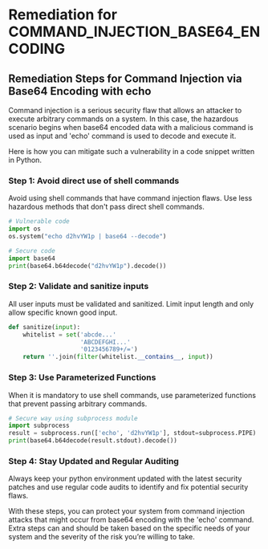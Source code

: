 # Remediation for COMMAND_INJECTION_BASE64_ENCODING

## Remediation Steps for Command Injection via Base64 Encoding with echo

Command injection is a serious security flaw that allows an attacker to execute arbitrary commands on a system. In this case, the hazardous scenario begins when base64 encoded data with a malicious command is used as input and 'echo' command is used to decode and execute it.

Here is how you can mitigate such a vulnerability in a code snippet written in Python.

### Step 1: Avoid direct use of shell commands

Avoid using shell commands that have command injection flaws. Use less hazardous methods that don't pass direct shell commands.

```python
# Vulnerable code
import os
os.system("echo d2hvYW1p | base64 --decode")

# Secure code
import base64
print(base64.b64decode("d2hvYW1p").decode())
```

### Step 2: Validate and sanitize inputs

All user inputs must be validated and sanitized. Limit input length and only allow specific known good input.

```python
def sanitize(input):
    whitelist = set('abcde...'
                    'ABCDEFGHI...'
                    '0123456789+/=') 
    return ''.join(filter(whitelist.__contains__, input))
```

### Step 3: Use Parameterized Functions

When it is mandatory to use shell commands, use parameterized functions that prevent passing arbitrary commands.

```python
# Secure way using subprocess module
import subprocess
result = subprocess.run(['echo', 'd2hvYW1p'], stdout=subprocess.PIPE)
print(base64.b64decode(result.stdout).decode())
```

### Step 4: Stay Updated and Regular Auditing 

Always keep your python environment updated with the latest security patches and use regular code audits to identify and fix potential security flaws.

With these steps, you can protect your system from command injection attacks that might occur from base64 encoding with the 'echo' command. Extra steps can and should be taken based on the specific needs of your system and the severity of the risk you’re willing to take.
